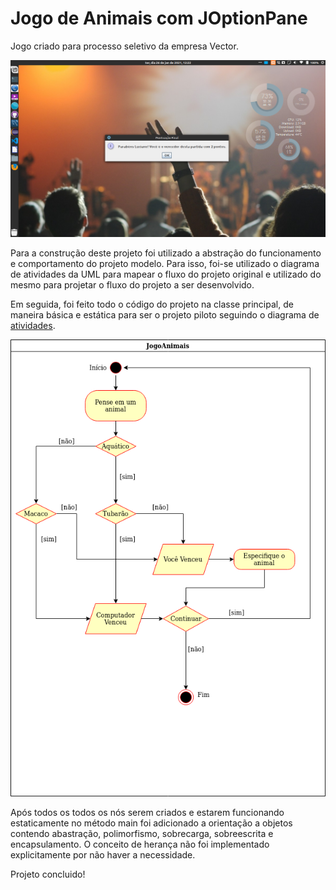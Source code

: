 # Jogo de Animais com JOptionPane

Jogo criado para processo seletivo da empresa Vector.

![](/FinalScore.png)

Para a construção deste projeto foi utilizado a abstração do funcionamento e comportamento do projeto modelo. Para isso, foi-se utilizado o diagrama de atividades da UML para mapear o fluxo do projeto original e utilizado do mesmo para projetar o fluxo do projeto a ser desenvolvido.

Em seguida, foi feito todo o código do projeto na classe principal, de maneira básica e estática para ser o projeto piloto seguindo o diagrama de [atividades](https://github.com/LucianoAparecidoBritoGuedes/JogoAnimaisVector/blob/master/ActivityDiagram.xml).

![](/ActivityDiagram.png)

Após todos os todos os nós serem criados e estarem funcionando estaticamente no método main foi adicionado a orientação a objetos contendo abastração, polimorfismo, sobrecarga, sobreescrita e encapsulamento. O conceito de herança não foi implementado explicitamente por não haver a necessidade.

Projeto concluido!
